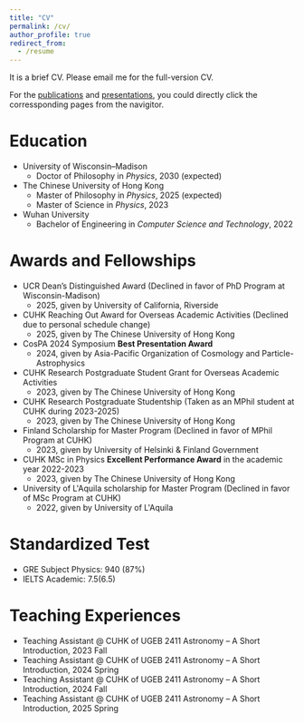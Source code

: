 ```yaml
---
title: "CV"
permalink: /cv/
author_profile: true
redirect_from:
  - /resume
---
```


It is a brief CV. Please email me for the full-version CV.

For the [publications](https://rushingfox.github.io/publications/) and [presentations](https://rushingfox.github.io/talks/), you could directly click the corressponding pages from the navigitor.

Education
======
* University of Wisconsin–Madison
  * Doctor of Philosophy in *Physics*, 2030 (expected)
* The Chinese University of Hong Kong
  * Master of Philosophy in *Physics*, 2025 (expected)
  * Master of Science in *Physics*, 2023
* Wuhan University
  * Bachelor of Engineering in *Computer Science and Technology*, 2022

Awards and Fellowships
======
* UCR Dean’s Distinguished Award (Declined in favor of PhD Program at Wisconsin-Madison)
  * 2025, given by University of California, Riverside
* CUHK Reaching Out Award for Overseas Academic Activities (Declined due to personal schedule change)
  * 2025, given by The Chinese University of Hong Kong
* CosPA 2024 Symposium **Best Presentation Award**
  * 2024, given by Asia-Pacific Organization of Cosmology and Particle-Astrophysics
* CUHK Research Postgraduate Student Grant for Overseas Academic Activities
  * 2023, given by The Chinese University of Hong Kong
* CUHK Research Postgraduate Studentship (Taken as an MPhil student at CUHK during 2023-2025)
  * 2023, given by The Chinese University of Hong Kong
* Finland Scholarship for Master Program (Declined in favor of MPhil Program at CUHK)
  * 2023, given by University of Helsinki & Finland Government
* CUHK MSc in Physics **Excellent Performance Award** in the academic year 2022-2023
  * 2023, given by The Chinese University of Hong Kong
* University of L'Aquila scholarship for Master Program (Declined in favor of MSc Program at CUHK)
  * 2022, given by University of L'Aquila

Standardized Test
======
* GRE Subject Physics: 940 (87%) 
* IELTS Academic: 7.5(6.5)

Teaching Experiences
======
* Teaching Assistant @ CUHK of UGEB 2411 Astronomy – A Short Introduction, 2023 Fall
* Teaching Assistant @ CUHK of UGEB 2411 Astronomy – A Short Introduction, 2024 Spring
* Teaching Assistant @ CUHK of UGEB 2411 Astronomy – A Short Introduction, 2024 Fall
* Teaching Assistant @ CUHK of UGEB 2411 Astronomy – A Short Introduction, 2025 Spring